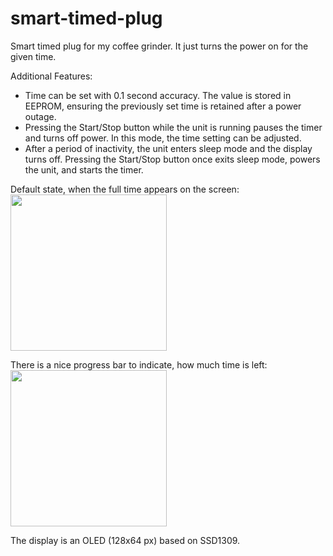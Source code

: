 # smart-timed-plug
Smart timed plug for my coffee grinder. It just turns the power on for the given time.

Additional Features:
- Time can be set with 0.1 second accuracy. The value is stored in EEPROM, ensuring the previously set time is retained after a power outage.
- Pressing the Start/Stop button while the unit is running pauses the timer and turns off power. In this mode, the time setting can be adjusted.
- After a period of inactivity, the unit enters sleep mode and the display turns off. Pressing the Start/Stop button once exits sleep mode, powers the unit, and starts the timer.

Default state, when the full time appears on the screen:
<img src="https://github.com/user-attachments/assets/956c328f-bd76-46b6-a205-6851927bef10" width="250">

There is a nice progress bar to indicate, how much time is left:
<img src="https://github.com/user-attachments/assets/e2ce9592-6d70-4c3a-bb53-230cac80aac5" width="250">

The display is an OLED (128x64 px) based on SSD1309.
